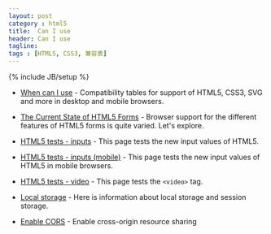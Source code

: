 ```yaml
---
layout: post
category : html5
title:  Can I use
header: Can I use
tagline:
tags : [HTML5, CSS3, 兼容表]
---
```

{% include JB/setup %}


* [When can I use](http://caniuse.com/) - Compatibility tables for support of HTML5, CSS3, SVG and more in desktop and mobile browsers.

* [The Current State of HTML5 Forms](http://wufoo.com/html5//) - Browser support for the different features of HTML5 forms is quite varied. Let's explore.

* [HTML5 tests - inputs](http://www.quirksmode.org/html5/inputs.html) - This page tests the new input values of HTML5.

* [HTML5 tests - inputs (mobile)](http://www.quirksmode.org/html5/inputs_mobile.html) - This page tests the new input values of HTML5 in mobile browsers.

* [HTML5 tests - video](http://www.quirksmode.org/html5/tests/video.html) - This page tests the `<video>` tag.

* [Local storage](http://www.quirksmode.org/html5/storage.html) - Here is information about local storage and session storage.

* [Enable CORS](http://enable-cors.org) - Enable cross-origin resource sharing
